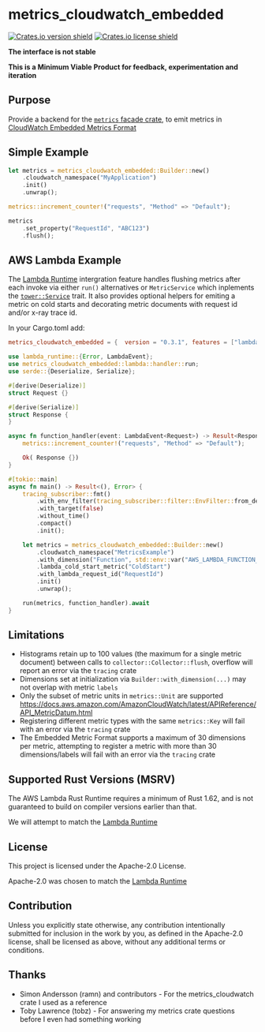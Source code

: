 metrics_cloudwatch_embedded
===========================
[![Crates.io version shield](https://img.shields.io/crates/v/metrics_cloudwatch_embedded.svg)](https://crates.io/crates/metrics_cloudwatch_embedded)
[![Crates.io license shield](https://img.shields.io/crates/l/metrics_cloudwatch_embedded.svg)](https://crates.io/crates/metrics_cloudwatch_embedded)

__The interface is not stable__

__This is a Minimum Viable Product for feedback, experimentation and iteration__


Purpose
-------

Provide a backend for the [`metrics` facade crate](https://crates.io/crates/metrics), 
to emit metrics in [CloudWatch Embedded Metrics Format](https://docs.aws.amazon.com/AmazonCloudWatch/latest/monitoring/CloudWatch_Embedded_Metric_Format_Specification.html)

Simple Example
--------------

```rust
let metrics = metrics_cloudwatch_embedded::Builder::new()
    .cloudwatch_namespace("MyApplication")
    .init()
    .unwrap();

metrics::increment_counter!("requests", "Method" => "Default");

metrics
    .set_property("RequestId", "ABC123")
    .flush();
```

AWS Lambda Example
------------------
The [Lambda Runtime](https://crates.io/crates/lambda-runtime) intergration feature handles flushing metrics 
after each invoke via either `run()` alternatives or `MetricService` which inplements the 
[`tower::Service`](https://crates.io/crates/tower) trait.  It also provides optional helpers for emiting a 
metric on cold starts and decorating metric documents with request id and/or x-ray trace id.


In your Cargo.toml add:
```toml
metrics_cloudwatch_embedded = {  version = "0.3.1", features = ["lambda"] }
```

```rust
use lambda_runtime::{Error, LambdaEvent};
use metrics_cloudwatch_embedded::lambda::handler::run;
use serde::{Deserialize, Serialize};

#[derive(Deserialize)]
struct Request {}

#[derive(Serialize)]
struct Response {
}

async fn function_handler(event: LambdaEvent<Request>) -> Result<Response, Error> {
    metrics::increment_counter!("requests", "Method" => "Default");

    Ok( Response {})
}

#[tokio::main]
async fn main() -> Result<(), Error> {
    tracing_subscriber::fmt()
        .with_env_filter(tracing_subscriber::filter::EnvFilter::from_default_env())
        .with_target(false)
        .without_time()
        .compact()
        .init();

    let metrics = metrics_cloudwatch_embedded::Builder::new()
        .cloudwatch_namespace("MetricsExample")
        .with_dimension("Function", std::env::var("AWS_LAMBDA_FUNCTION_NAME").unwrap())
        .lambda_cold_start_metric("ColdStart")
        .with_lambda_request_id("RequestId")
        .init()
        .unwrap();

    run(metrics, function_handler).await
}

```

Limitations
-----------
* Histograms retain up to 100 values (the maximum for a single metric document) between calls to
`collector::Collector::flush`, overflow will report an error via the `tracing` crate
* Dimensions set at initialization via `Builder::with_dimension(...)`
may not overlap with metric `labels`
* Only the subset of metric units in `metrics::Unit` are supported
<https://docs.aws.amazon.com/AmazonCloudWatch/latest/APIReference/API_MetricDatum.html>
* Registering different metric types with the same `metrics::Key` will fail with an error via the `tracing` crate
* The Embedded Metric Format supports a maximum of 30 dimensions per metric, attempting to register a metric with
more than 30 dimensions/labels will fail with an error via the `tracing` crate

Supported Rust Versions (MSRV)
------------------------------

The AWS Lambda Rust Runtime requires a minimum of Rust 1.62, and is not guaranteed to build on compiler versions earlier than that.

We will attempt to match the [Lambda Runtime](https://crates.io/crates/lambda-runtime)

License
-------

This project is licensed under the Apache-2.0 License.

Apache-2.0 was chosen to match the [Lambda Runtime](https://crates.io/crates/lambda-runtime)

Contribution
------------

Unless you explicitly state otherwise, any contribution intentionally submitted
for inclusion in the work by you, as defined in the Apache-2.0 license, shall be
licensed as above, without any additional terms or conditions.

Thanks
------
* Simon Andersson (ramn) and contributors - For the metrics_cloudwatch crate I used as a reference
* Toby Lawrence (tobz) - For answering my metrics crate questions before I even had something working

